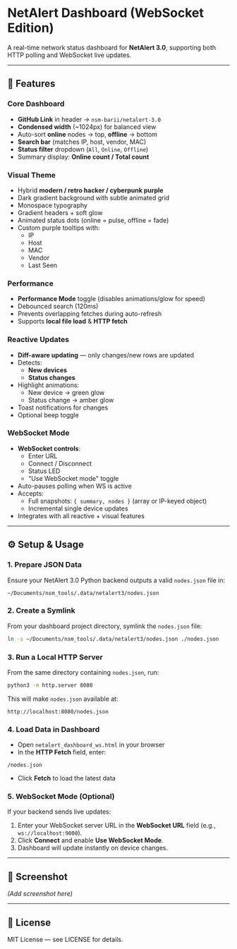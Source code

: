 # NetAlert Dashboard (WebSocket Edition)

A real-time network status dashboard for **NetAlert 3.0**, supporting both HTTP polling and WebSocket live updates.

---

## 📌 Features

### Core Dashboard
- **GitHub Link** in header → `nsm-barii/netalert-3.0`
- **Condensed width** (~1024px) for balanced view
- Auto-sort **online** nodes → top, **offline** → bottom
- **Search bar** (matches IP, host, vendor, MAC)
- **Status filter** dropdown (`All`, `Online`, `Offline`)
- Summary display: **Online count / Total count**

### Visual Theme
- Hybrid **modern / retro hacker / cyberpunk purple**
- Dark gradient background with subtle animated grid
- Monospace typography
- Gradient headers + soft glow
- Animated status dots (online = pulse, offline = fade)
- Custom purple tooltips with:
  - IP
  - Host
  - MAC
  - Vendor
  - Last Seen

### Performance
- **Performance Mode** toggle (disables animations/glow for speed)
- Debounced search (120ms)
- Prevents overlapping fetches during auto-refresh
- Supports **local file load** & **HTTP fetch**

### Reactive Updates
- **Diff-aware updating** — only changes/new rows are updated
- Detects:
  - **New devices**
  - **Status changes**
- Highlight animations:
  - New device → green glow
  - Status change → amber glow
- Toast notifications for changes
- Optional beep toggle

### WebSocket Mode
- **WebSocket controls**:
  - Enter URL
  - Connect / Disconnect
  - Status LED
  - "Use WebSocket mode" toggle
- Auto-pauses polling when WS is active
- Accepts:
  - Full snapshots: `{ summary, nodes }` (array or IP-keyed object)
  - Incremental single device updates
- Integrates with all reactive + visual features

---

## ⚙️ Setup & Usage

### 1. Prepare JSON Data
Ensure your NetAlert 3.0 Python backend outputs a valid `nodes.json` file in:
```
~/Documents/nsm_tools/.data/netalert3/nodes.json
```

### 2. Create a Symlink
From your dashboard project directory, symlink the `nodes.json` file:
```bash
ln -s ~/Documents/nsm_tools/.data/netalert3/nodes.json ./nodes.json
```

### 3. Run a Local HTTP Server
From the same directory containing `nodes.json`, run:
```bash
python3 -m http.server 8080
```
This will make `nodes.json` available at:
```
http://localhost:8080/nodes.json
```

### 4. Load Data in Dashboard
- Open `netalert_dashboard_ws.html` in your browser
- In the **HTTP Fetch** field, enter:
```
/nodes.json
```
- Click **Fetch** to load the latest data

### 5. WebSocket Mode (Optional)
If your backend sends live updates:
1. Enter your WebSocket server URL in the **WebSocket URL** field (e.g., `ws://localhost:9000`).
2. Click **Connect** and enable **Use WebSocket Mode**.
3. Dashboard will update instantly on device changes.

---

## 📸 Screenshot
*(Add screenshot here)*

---

## 📝 License
MIT License — see LICENSE for details.
